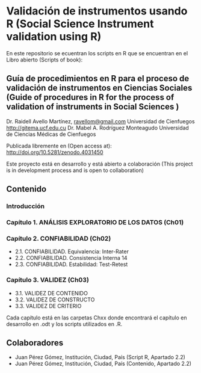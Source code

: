 # Validación de instrumentos usando R (Social Science Instrument validation using R)

En este repositorio se ecuentran los scripts en R que se encuentran en el Libro abierto (Scripts of book):

## Guía de procedimientos en R para el proceso de validación de instrumentos en Ciencias Sociales (Guide of procedures in R for the process of validation of instruments in Social Sciences )
Dr. Raidell Avello Martínez, ravellom@gmail.com
Universidad de Cienfuegos
http://gitema.ucf.edu.cu
Dr. Mabel A. Rodríguez Monteagudo
Universidad de Ciencias Médicas de Cienfuegos

Publicada libremente en (Open access at): http://doi.org/10.5281/zenodo.4031450

Este proyecto está en desarrollo y está abierto a colaboración 
(This project is in development process and is open to collaboration)


## Contenido

### Introducción
### Capítulo 1. ANÁLISIS EXPLORATORIO DE LOS DATOS (Ch01)
### Capítulo 2. CONFIABILIDAD (Ch02)
 - 2.1. CONFIABILIDAD. Equivalencia: Inter-Rater
 - 2.2.	CONFIABILIDAD. Consistencia Interna	14
 - 2.3. CONFIABILIDAD. Estabilidad: Test-Retest
### Capítulo 3. VALIDEZ (Ch03)
 - 3.1. VALIDEZ DE CONTENIDO
 - 3.2. VALIDEZ DE CONSTRUCTO
 - 3.3. VALIDEZ DE CRITERIO

 Cada capítulo está en las carpetas Chxx donde encontrará el capítulo en desarrollo en .odt y los scripts utilizados en .R.


## Colaboradores 

- Juan Pérez Gómez, Institución, Ciudad, País (Script R, Apartado 2.2)
- Juan Pérez Gómez, Institución, Ciudad, País (Contenido, Apartado 2.2)
